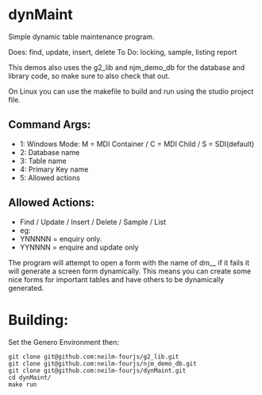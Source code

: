 # dynMaint
Simple dynamic table maintenance program.

Does: find, update, insert, delete
To Do: locking, sample, listing report

This demos also uses the g2_lib and njm_demo_db for the database and library code, so make sure to also check that out.

On Linux you can use the makefile to build and run using the studio project file.


Command Args:
------
* 1: Windows Mode: M = MDI Container / C = MDI Child / S = SDI(default)
* 2: Database name
* 3: Table name
* 4: Primary Key name
* 5: Allowed actions


Allowed Actions: 
------
* Find / Update / Insert / Delete / Sample / List  
* eg: 
* YNNNNN = enquiry only.
* YYNNNN = enquire and update only

The program will attempt to open a form with the name of dm_<dbname>_<tabname> if it fails it will generate a screen form dynamically.
This means you can create some nice forms for important tables and have others to be dynamically generated.

# Building:
Set the Genero Environment then:
```
git clone git@github.com:neilm-fourjs/g2_lib.git
git clone git@github.com:neilm-fourjs/njm_demo_db.git
git clone git@github.com:neilm-fourjs/dynMaint.git
cd dynMaint/
make run
```
